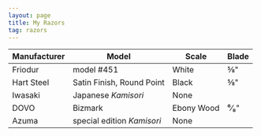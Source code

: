 ```yaml
---
layout: page
title: My Razors
tag: razors 
---
```

| Manufacturer | Model | Scale | Blade |
| --- | --- | --- | ---| 
| Friodur | model #451 | White | ⅝" |
| Hart Steel | Satin Finish, Round Point | Black |  ⅝" |
| Iwasaki | Japanese *Kamisori* | None | |
| DOVO | Bizmark |  Ebony Wood | ⁶⁄₈" |
| Azuma |  special edition *Kamisori* | None | |